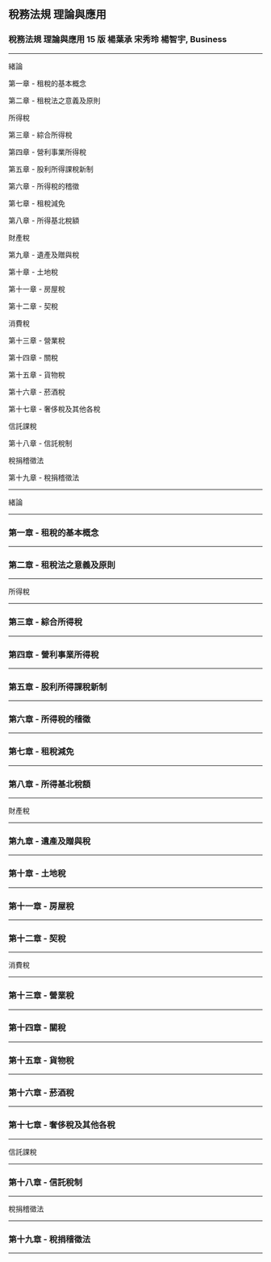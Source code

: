 ## 稅務法規 理論與應用

### 稅務法規 理論與應用 15 版 楊葉承 宋秀玲 楊智宇, Business

---

緒論

第一章 - 租稅的基本概念

第二章 - 租稅法之意義及原則

所得稅

第三章 - 綜合所得稅

第四章 - 營利事業所得稅

第五章 - 股利所得課稅新制

第六章 - 所得稅的稽徵

第七章 - 租稅減免

第八章 - 所得基北稅額

財產稅

第九章 - 遺產及贈與稅

第十章 - 土地稅

第十一章 - 房屋稅

第十二章 - 契稅

消費稅

第十三章 - 營業稅

第十四章 - 關稅

第十五章 - 貨物稅

第十六章 - 菸酒稅

第十七章 - 奢侈稅及其他各稅

信託課稅

第十八章 - 信託稅制

稅捐稽徵法

第十九章 - 稅捐稽徵法

---

緒論

---

### 第一章 - 租稅的基本概念

---

### 第二章 - 租稅法之意義及原則

---

所得稅

---

### 第三章 - 綜合所得稅

---

### 第四章 - 營利事業所得稅

---

### 第五章 - 股利所得課稅新制

---

### 第六章 - 所得稅的稽徵

---

### 第七章 - 租稅減免

---

### 第八章 - 所得基北稅額

---

財產稅

---

### 第九章 - 遺產及贈與稅

---

### 第十章 - 土地稅

---

### 第十一章 - 房屋稅

---

### 第十二章 - 契稅

---

消費稅

---

### 第十三章 - 營業稅

---

### 第十四章 - 關稅

---

### 第十五章 - 貨物稅

---

### 第十六章 - 菸酒稅

---

### 第十七章 - 奢侈稅及其他各稅

---

信託課稅

---

### 第十八章 - 信託稅制

---

稅捐稽徵法

---

### 第十九章 - 稅捐稽徵法

---
